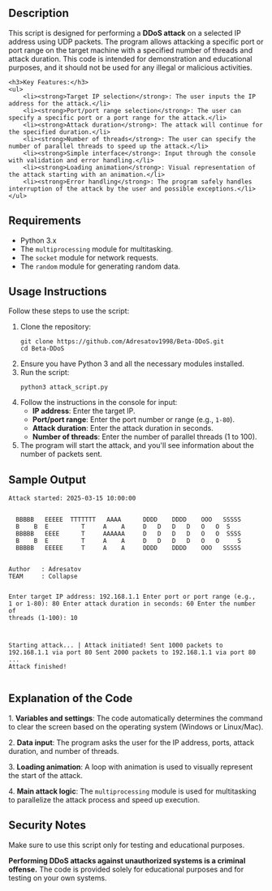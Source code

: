 <!DOCTYPE html>
<html lang="en">
<head>
    <meta charset="UTF-8">
    <meta name="viewport" content="width=device-width, initial-scale=1.0">
    <meta http-equiv="X-UA-Compatible" content="ie=edge">
</head>
<body>

<section>
    <h2>Description</h2>
    <p>This script is designed for performing a <strong>DDoS attack</strong> on a selected IP address using UDP packets. The program allows attacking a specific port or port range on the target machine with a specified number of threads and attack duration. This code is intended for demonstration and educational purposes, and it should not be used for any illegal or malicious activities.</p>

    <h3>Key Features:</h3>
    <ul>
        <li><strong>Target IP selection</strong>: The user inputs the IP address for the attack.</li>
        <li><strong>Port/port range selection</strong>: The user can specify a specific port or a port range for the attack.</li>
        <li><strong>Attack duration</strong>: The attack will continue for the specified duration.</li>
        <li><strong>Number of threads</strong>: The user can specify the number of parallel threads to speed up the attack.</li>
        <li><strong>Simple interface</strong>: Input through the console with validation and error handling.</li>
        <li><strong>Loading animation</strong>: Visual representation of the attack starting with an animation.</li>
        <li><strong>Error handling</strong>: The program safely handles interruption of the attack by the user and possible exceptions.</li>
    </ul>
</section>

<section>
    <h2>Requirements</h2>
    <ul>
        <li>Python 3.x</li>
        <li>The <code>multiprocessing</code> module for multitasking.</li>
        <li>The <code>socket</code> module for network requests.</li>
        <li>The <code>random</code> module for generating random data.</li>
    </ul>
</section>

<section>
    <h2>Usage Instructions</h2>
    <p>Follow these steps to use the script:</p>
    <ol>
        <li>Clone the repository:
            <pre><code>git clone https://github.com/Adresatov1998/Beta-DDoS.git
cd Beta-DDoS</code></pre>
        </li>
        <li>Ensure you have Python 3 and all the necessary modules installed.</li>
        <li>Run the script:
            <pre><code>python3 attack_script.py</code></pre>
        </li>
        <li>Follow the instructions in the console for input:
            <ul>
                <li><strong>IP address</strong>: Enter the target IP.</li>
                <li><strong>Port/port range</strong>: Enter the port number or range (e.g., <code>1-80</code>).</li>
                <li><strong>Attack duration</strong>: Enter the attack duration in seconds.</li>
                <li><strong>Number of threads</strong>: Enter the number of parallel threads (1 to 100).</li>
            </ul>
        </li>
        <li>The program will start the attack, and you'll see information about the number of packets sent.</li>
    </ol>
</section>

<section>
    <h2>Sample Output</h2>
    <pre><code>Attack started: 2025-03-15 10:00:00
<br>
  BBBBB   EEEEE  TTTTTТТ   AAAA      DDDD    DDDD    OOO   SSSSS
  B    B  E         T     A    A     D   D   D   D   O   O  S
  BBBBB   EEEE      T     AAAAAA     D   D   D   D   O   O  SSSS
  B    B  E         T     A    A     D   D   D   D   O   O     S
  BBBBB   EEEEE     T     A    A     DDDD    DDDD    OOO   SSSSS
<br>
Author   : Adresatov
TEAM     : Collapse

Enter target IP address: 192.168.1.1
Enter port or port range (e.g., 1 or 1-80): 80
Enter attack duration in seconds: 60
Enter the number of threads (1-100): 10

Starting attack... | Attack initiated!
Sent 1000 packets to 192.168.1.1 via port 80
Sent 2000 packets to 192.168.1.1 via port 80
...
Attack finished!</code></pre>
</section>

<section>
    <h2>Explanation of the Code</h2>
    <p>1. <strong>Variables and settings</strong>: The code automatically determines the command to clear the screen based on the operating system (Windows or Linux/Mac).</p>
    <p>2. <strong>Data input</strong>: The program asks the user for the IP address, ports, attack duration, and number of threads.</p>
    <p>3. <strong>Loading animation</strong>: A loop with animation is used to visually represent the start of the attack.</p>
    <p>4. <strong>Main attack logic</strong>: The <code>multiprocessing</code> module is used for multitasking to parallelize the attack process and speed up execution.</p>
</section>

<section>
    <h2>Security Notes</h2>
    <div class="note">
        <p class="important">Make sure to use this script only for testing and educational purposes.</p>
        <p><strong>Performing DDoS attacks against unauthorized systems is a criminal offense.</strong> The code is provided solely for educational purposes and for testing on your own systems.</p>
    </div>
</section>
